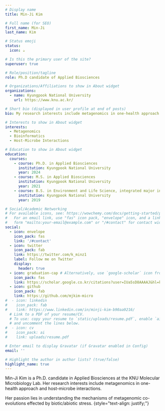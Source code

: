 ```yaml
---
# Display name
title: Min-Ji Kim

# Full name (for SEO)
first_name: Min-Ji
last_name: Kim

# Status emoji
status:
  icon: ☕️

# Is this the primary user of the site?
superuser: true

# Role/position/tagline
role: Ph.D candidate of Applied Biosciences

# Organizations/Affiliations to show in About widget
organizations:
  - name: Kyungpook National University
    url: https://www.knu.ac.kr/

# Short bio (displayed in user profile at end of posts)
bio: My research interests include metagenomics in one-health approach and host-micrbe interactions.

# Interests to show in About widget
interests:
  - Metagenomics
  - Bioinformatics
  - Host-Microbe Interactions

# Education to show in About widget
education:
  courses:
    - course: Ph.D. in Applied Biosciences
      institution: Kyungpook National University
      year: 2024
    - course: M.S. in Applied Biosciences
      institution: Kyungpook National University
      year: 2021
    - course: B.S. in Environment and Life Science, integrated major in Bioinformatics
      institution: Kyungpook National University
      year: 2019

# Social/Academic Networking
# For available icons, see: https://wowchemy.com/docs/getting-started/page-builder/#icons
#   For an email link, use "fas" icon pack, "envelope" icon, and a link in the
#   form "mailto:your-email@example.com" or "/#contact" for contact widget.
social:
  - icon: envelope
    icon_pack: fas
    link: '/#contact'
  - icon: twitter
    icon_pack: fab
    link: https://twitter.com/k_minz1
    label: Follow me on Twitter
    display:
      header: true
  - icon: graduation-cap # Alternatively, use `google-scholar` icon from `ai` icon pack
    icon_pack: fas
    link: https://scholar.google.co.kr/citations?user=IUa5sD8AAAAJ&hl=ko
  - icon: github
    icon_pack: fab
    link: https://github.com/mjkim-micro
#  - icon: linkedin
#    icon_pack: fab
#    link: https://www.linkedin.com/in/minji-kim-b90aa9216/
  # Link to a PDF of your resume/CV.
  # To use: copy your resume to `static/uploads/resume.pdf`, enable `ai` icons in `params.yaml`,
  # and uncomment the lines below.
#  - icon: cv
#    icon_pack: ai
#    link: uploads/resume.pdf

# Enter email to display Gravatar (if Gravatar enabled in Config)
email: ''

# Highlight the author in author lists? (true/false)
highlight_name: true
---
```


Min-Ji Kim is a Ph.D. candidate in Applied Biosciences at the KNU Molecular Microbiology Lab. Her research interests include metagenomics in one-health approach and host-microbe interactions. 

Her passion lies in understanding the mechanisms of metagenomic co-evolutions effected by biotic/abiotic stress.
{style="text-align: justify;"}
